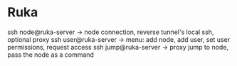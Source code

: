 Ruka
====

ssh node@ruka-server -> node connection, reverse tunnel's local ssh, optional proxy
ssh user@ruka-server -> menu: add node, add user, set user permissions, request access
ssh jump@ruka-server -> proxy jump to node, pass the node as a command
